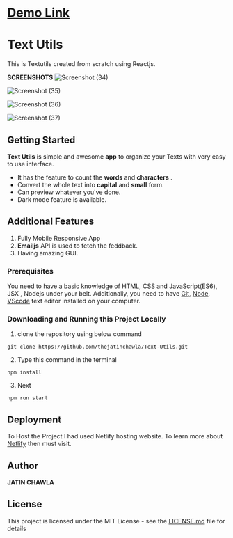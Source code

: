 # [Demo Link ](https://dreamy-daffodil-9fe7b9.netlify.app/)


# Text Utils

This is Textutils created from scratch using Reactjs.

**SCREENSHOTS**
![Screenshot (34)](https://user-images.githubusercontent.com/106448198/192109001-45eaa30a-3ba1-49b3-b74f-4ec870f72e2e.png)

![Screenshot (35)](https://user-images.githubusercontent.com/106448198/192109005-2f75e5b7-f973-47bf-8189-7bf7833ebae8.png)

![Screenshot (36)](https://user-images.githubusercontent.com/106448198/192109008-9fc8f0e9-d39e-4475-8614-35441b33242e.png)

![Screenshot (37)](https://user-images.githubusercontent.com/106448198/192109018-8e2b8c0d-0454-4576-a959-24daa72c133e.png)

## Getting Started

**Text Utils** is simple and awesome **app** to organize your Texts with very easy to use interface. 

- It has the feature to count the **words** and **characters** .
- Convert the whole text into **capital** and **small** form.
- Can preview whatever you've done.
- Dark mode feature is available.

## Additional Features

1. Fully Mobile Responsive App
2. **Emailjs** API is used to fetch the feddback.
3. Having amazing GUI.

### Prerequisites

You need to have a basic knowledge of HTML, CSS and JavaScript(ES6), JSX , Nodejs under your belt. Additionally, you need to have [Git](https://gist.github.com/derhuerst/1b15ff4652a867391f03), [Node](https://nodejs.org/en/), [VScode](https://code.visualstudio.com/download) text editor installed on your computer.

### Downloading and Running this Project Locally
1. clone the repository using below command
```
git clone https://github.com/thejatinchawla/Text-Utils.git
```
2. Type this command in the terminal
```
npm install
```
3. Next
```
npm run start
```

## Deployment

To Host the Project I had used Netlify hosting website. To learn more about [Netlify](https://www.netlify.com/) then must visit.

## Author

**JATIN CHAWLA**

## License

This project is licensed under the MIT License - see the [LICENSE.md](LICENSE.md) file for details
